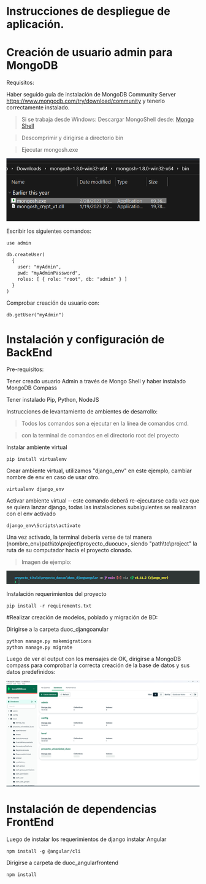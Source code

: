 # Instrucciones de despliegue de aplicación.

# Creación de usuario admin para MongoDB

Requisitos:

Haber seguido guía de instalación de MongoDB Community Server https://www.mongodb.com/try/download/community y tenerlo correctamente instalado.
> Si se trabaja desde Windows:
> Descargar MongoShell desde: [Mongo Shell](chrome-extension://jaekigmcljkkalnicnjoafgfjoefkpeg/suspended.html#ttl=MongoDB%20Shell%20Download%20%7C%20MongoDB&pos=1000&uri=https://www.mongodb.com/try/download/shell)

> Descomprimir y dirigirse a directorio bin

> Ejecutar mongosh.exe

![1682279232927](image/README_MONGO/1682279232927.png)

Escribir los siguientes comandos:

```
use admin

```

```
db.createUser(
  {
    user: "myAdmin",
    pwd: "myAdminPassword",
    roles: [ { role: "root", db: "admin" } ]
  }
)
```

Comprobar creación de usuario con:

```
db.getUser("myAdmin")
```

# Instalación y configuración de BackEnd

Pre-requisitos:

Tener creado usuario Admin a través de Mongo Shell y haber instalado MongoDB Compass

Tener instalado Pip, Python, NodeJS

Instrucciones de levantamiento de ambientes de desarrollo:

> Todos los comandos son a ejecutar en la línea de comandos cmd.

> con la terminal de comandos en el directorio root del proyecto

Instalar ambiente virtual

```
pip install virtualenv
```

Crear ambiente virtual, utilizamos "django_env" en este ejemplo, cambiar nombre de env en caso de usar otro.

```
virtualenv django_env
```

Activar ambiente virtual --este comando deberá re-ejecutarse cada vez que se quiera lanzar django, todas las instalaciones subsiguientes se realizaran con el env activado

```
django_env\Scripts\activate
```

Una vez activado, la terminal debería verse de tal manera (nombre_env)path\to\project\proyecto_duocuc>, siendo "path\to\project" la ruta de su computador hacia el proyecto clonado.

> Imagen de ejemplo:

![1682279843309](image/README/1682279843309.png)

Instalación requerimientos del proyecto

```
pip install -r requirements.txt
```

#Realizar creación de modelos, poblado y migración de BD:

Dirigirse a la carpeta duoc_djangoanular

```
python manage.py makemigrations
python manage.py migrate
```

Luego de ver el output con los mensajes de OK, dirigirse a MongoDB compass para comprobar la correcta creación de la base de datos y sus datos predefinidos:

![1682278928902](image/README/1682278928902.png)

# Instalación de dependencias FrontEnd

Luego de instalar los requerimientos de django instalar Angular

```
npm install -g @angular/cli
```

Dirigirse a carpeta de duoc_angularfrontend

```
npm install
```
